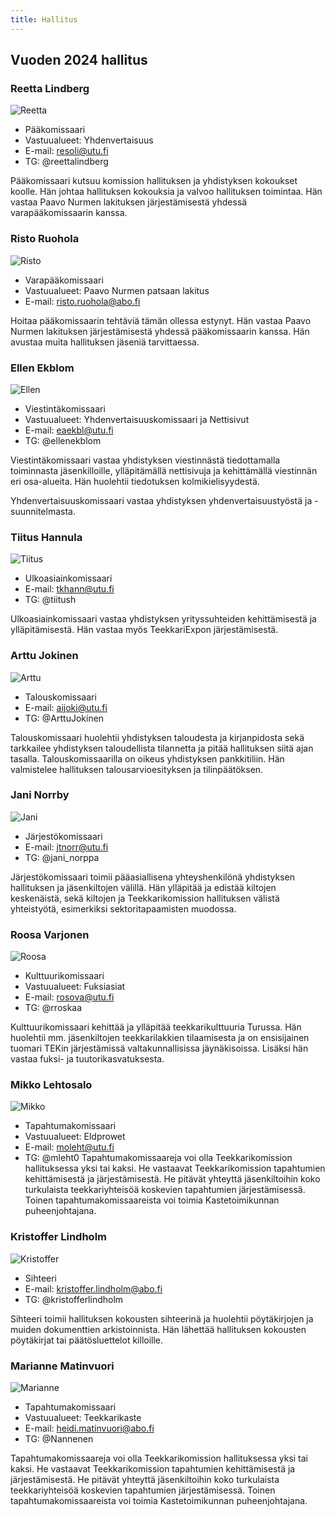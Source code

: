 ```yaml
---
title: Hallitus
---
```

## Vuoden 2024 hallitus

### Reetta Lindberg

![Reetta](/board/2024/reetta-lindberg-min.jpg)

* Pääkomissaari
* Vastuualueet: Yhdenvertaisuus
* E-mail: resoli@utu.fi
* TG: @reettalindberg

Pääkomissaari kutsuu komission hallituksen ja yhdistyksen kokoukset koolle. Hän johtaa hallituksen kokouksia ja valvoo hallituksen toimintaa. Hän vastaa Paavo Nurmen lakituksen järjestämisestä yhdessä varapääkomissaarin kanssa.



### Risto Ruohola

![Risto](/board/2024/risto-ruohola-min.jpg)

* Varapääkomissaari
* Vastuualueet: Paavo Nurmen patsaan lakitus
* E-mail: risto.ruohola@abo.fi

Hoitaa pääkomissaarin tehtäviä tämän ollessa estynyt. Hän vastaa Paavo Nurmen lakituksen järjestämisestä yhdessä pääkomissaarin kanssa. Hän avustaa muita hallituksen jäseniä tarvittaessa.

### Ellen Ekblom

![Ellen](/board/2024/ellen-ekblom-min.jpg)

* Viestintäkomissaari
* Vastuualueet: Yhdenvertaisuuskomissaari ja Nettisivut
* E-mail: eaekbl@utu.fi
* TG: @ellenekblom

Viestintäkomissaari vastaa yhdistyksen viestinnästä tiedottamalla toiminnasta jäsenkilloille, ylläpitämällä nettisivuja ja kehittämällä viestinnän eri osa-alueita. Hän huolehtii tiedotuksen kolmikielisyydestä.

Yhdenvertaisuuskomissaari vastaa yhdistyksen yhdenvertaisuustyöstä ja -suunnitelmasta.

### Tiitus Hannula

![Tiitus](/board/2024/tiitus-hannula-min.jpg)

* Ulkoasiainkomissaari
* E-mail: tkhann@utu.fi
* TG: @tiitush

Ulkoasiainkomissaari vastaa yhdistyksen yrityssuhteiden kehittämisestä ja ylläpitämisestä. Hän vastaa myös TeekkariExpon järjestämisestä.

### Arttu Jokinen

![Arttu](/board/2024/arttu-jokinen-min.jpg)

* Talouskomissaari
* E-mail: aijoki@utu.fi
* TG: @ArttuJokinen

Talouskomissaari huolehtii yhdistyksen taloudesta ja kirjanpidosta sekä tarkkailee yhdistyksen taloudellista tilannetta ja pitää hallituksen siitä ajan tasalla. Talouskomissaarilla on oikeus yhdistyksen pankkitiliin. Hän valmistelee hallituksen talousarvioesityksen ja tilinpäätöksen.

### Jani Norrby

![Jani](/board/2024/jani-norrby-min.jpg)

* Järjestökomissaari
* E-mail: jtnorr@utu.fi
* TG: @jani_norppa

Järjestökomissaari toimii pääasiallisena yhteyshenkilönä yhdistyksen hallituksen ja jäsenkiltojen välillä. Hän ylläpitää ja edistää kiltojen keskenäistä, sekä kiltojen ja Teekkarikomission hallituksen välistä yhteistyötä, esimerkiksi sektoritapaamisten muodossa.

### Roosa Varjonen

![Roosa](/board/2024/roosa-varjonen-min.jpg)

* Kulttuurikomissaari
* Vastuualueet: Fuksiasiat
* E-mail: rosova@utu.fi
* TG: @rroskaa

Kulttuurikomissaari kehittää ja ylläpitää teekkarikulttuuria Turussa. Hän huolehtii mm. jäsenkiltojen teekkarilakkien tilaamisesta ja on ensisijainen tuomari TEKin järjestämissä valtakunnallisissa jäynäkisoissa. Lisäksi hän vastaa fuksi- ja tuutorikasvatuksesta.

### Mikko Lehtosalo

![Mikko](/board/2024/mikko-lehtosalo-min.jpg)

* Tapahtumakomissaari
* Vastuualueet: Eldprowet
* E-mail: moleht@utu.fi
* TG: @mleht0
Tapahtumakomissaareja voi olla Teekkarikomission hallituksessa yksi tai kaksi. He vastaavat Teekkarikomission tapahtumien kehittämisestä ja järjestämisestä. He pitävät yhteyttä jäsenkiltoihin koko turkulaista teekkariyhteisöä koskevien tapahtumien järjestämisessä. Toinen tapahtumakomissaareista voi toimia Kastetoimikunnan puheenjohtajana.

### Kristoffer Lindholm

![Kristoffer](/board/2024/kristoffer-lindholm-min.jpg)

* Sihteeri
* E-mail: kristoffer.lindholm@abo.fi
* TG: @kristofferlindholm

Sihteeri toimii hallituksen kokousten sihteerinä ja huolehtii pöytäkirjojen ja muiden dokumenttien arkistoinnista. Hän lähettää hallituksen kokousten pöytäkirjat tai päätösluettelot killoille.
### Marianne Matinvuori

![Marianne](/board/2024/marianne-matinvuori-min.jpg)

* Tapahtumakomissaari
* Vastuualueet: Teekkarikaste
* E-mail: heidi.matinvuori@abo.fi
* TG: @Nannenen

Tapahtumakomissaareja voi olla Teekkarikomission hallituksessa yksi tai kaksi. He vastaavat Teekkarikomission tapahtumien kehittämisestä ja järjestämisestä. He pitävät yhteyttä jäsenkiltoihin koko turkulaista teekkariyhteisöä koskevien tapahtumien järjestämisessä. Toinen tapahtumakomissaareista voi toimia Kastetoimikunnan puheenjohtajana.
